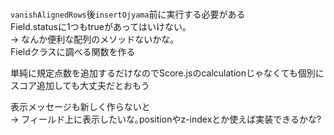 # 
`vanishAlignedRows`後`insertOjyama`前に実行する必要がある  
Field.statusに1つもtrueがあってはいけない｡  
-> なんか便利な配列のメソッドないかな｡  
Fieldクラスに調べる関数を作る  

単純に規定点数を追加するだけなのでScore.jsのcalculationじゃなくても個別にスコア追加しても大丈夫だとおもう  

表示メッセージも新しく作らないと  
-> フィールド上に表示したいな｡positionやz-indexとか使えば実装できるかな?

